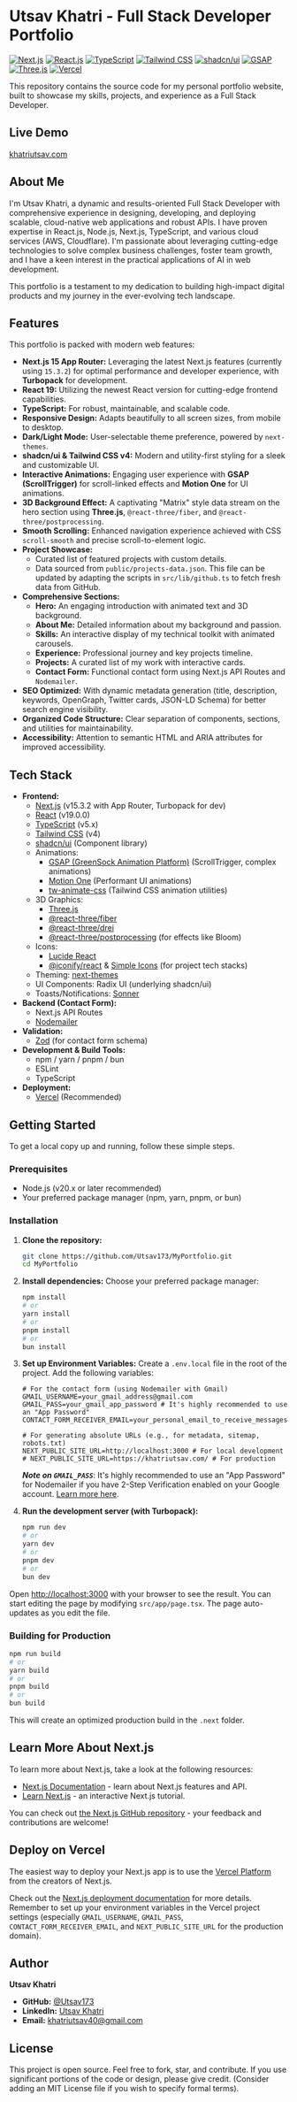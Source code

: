 # Utsav Khatri - Full Stack Developer Portfolio

[![Next.js](https://img.shields.io/badge/Next.js-15.3.2-000000?style=for-the-badge&logo=nextdotjs&logoColor=white)](https://nextjs.org/)
[![React.js](https://img.shields.io/badge/React-19-61DAFB?style=for-the-badge&logo=react&logoColor=black)](https://react.dev/)
[![TypeScript](https://img.shields.io/badge/TypeScript-5.x-3178C6?style=for-the-badge&logo=typescript&logoColor=white)](https://www.typescriptlang.org/)
[![Tailwind CSS](https://img.shields.io/badge/Tailwind_CSS-v4-38B2AC?style=for-the-badge&logo=tailwind-css&logoColor=white)](https://tailwindcss.com/)
[![shadcn/ui](https://img.shields.io/badge/shadcn/ui-000000?style=for-the-badge&logo=shadcnui&logoColor=white)](https://ui.shadcn.com/)
[![GSAP](https://img.shields.io/badge/GSAP-88CE02?style=for-the-badge&logo=greensock&logoColor=white)](https://gsap.com/)
[![Three.js](https://img.shields.io/badge/Three.js-000000?style=for-the-badge&logo=threedotjs&logoColor=white)](https://threejs.org/)
[![Vercel](https://img.shields.io/badge/Vercel-000000?style=for-the-badge&logo=vercel&logoColor=white)](https://vercel.com/)

This repository contains the source code for my personal portfolio website, built to showcase my skills, projects, and experience as a Full Stack Developer.

## Live Demo

[khatriutsav.com](https://khatriutsav.com)

## About Me

I'm Utsav Khatri, a dynamic and results-oriented Full Stack Developer with comprehensive experience in designing, developing, and deploying scalable, cloud-native web applications and robust APIs. I have proven expertise in React.js, Node.js, Next.js, TypeScript, and various cloud services (AWS, Cloudflare). I'm passionate about leveraging cutting-edge technologies to solve complex business challenges, foster team growth, and I have a keen interest in the practical applications of AI in web development.

This portfolio is a testament to my dedication to building high-impact digital products and my journey in the ever-evolving tech landscape.

## Features

This portfolio is packed with modern web features:

- **Next.js 15 App Router:** Leveraging the latest Next.js features (currently using `15.3.2`) for optimal performance and developer experience, with **Turbopack** for development.
- **React 19:** Utilizing the newest React version for cutting-edge frontend capabilities.
- **TypeScript:** For robust, maintainable, and scalable code.
- **Responsive Design:** Adapts beautifully to all screen sizes, from mobile to desktop.
- **Dark/Light Mode:** User-selectable theme preference, powered by `next-themes`.
- **shadcn/ui & Tailwind CSS v4:** Modern and utility-first styling for a sleek and customizable UI.
- **Interactive Animations:** Engaging user experience with **GSAP (ScrollTrigger)** for scroll-linked effects and **Motion One** for UI animations.
- **3D Background Effect:** A captivating "Matrix" style data stream on the hero section using **Three.js**, `@react-three/fiber`, and `@react-three/postprocessing`.
- **Smooth Scrolling:** Enhanced navigation experience achieved with CSS `scroll-smooth` and precise scroll-to-element logic.
- **Project Showcase:**
  - Curated list of featured projects with custom details.
  - Data sourced from `public/projects-data.json`. This file can be updated by adapting the scripts in `src/lib/github.ts` to fetch fresh data from GitHub.
- **Comprehensive Sections:**
  - **Hero:** An engaging introduction with animated text and 3D background.
  - **About Me:** Detailed information about my background and passion.
  - **Skills:** An interactive display of my technical toolkit with animated carousels.
  - **Experience:** Professional journey and key projects timeline.
  - **Projects:** A curated list of my work with interactive cards.
  - **Contact Form:** Functional contact form using Next.js API Routes and `Nodemailer`.
- **SEO Optimized:** With dynamic metadata generation (title, description, keywords, OpenGraph, Twitter cards, JSON-LD Schema) for better search engine visibility.
- **Organized Code Structure:** Clear separation of components, sections, and utilities for maintainability.
- **Accessibility:** Attention to semantic HTML and ARIA attributes for improved accessibility.

## Tech Stack

- **Frontend:**
  - [Next.js](https://nextjs.org/) (v15.3.2 with App Router, Turbopack for dev)
  - [React](https://reactjs.org/) (v19.0.0)
  - [TypeScript](https://www.typescriptlang.org/) (v5.x)
  - [Tailwind CSS](https://tailwindcss.com/) (v4)
  - [shadcn/ui](https://ui.shadcn.com/) (Component library)
  - Animations:
    - [GSAP (GreenSock Animation Platform)](https://gsap.com/) (ScrollTrigger, complex animations)
    - [Motion One](https://motion.dev/) (Performant UI animations)
    - [tw-animate-css](https://www.npmjs.com/package/tw-animate-css) (Tailwind CSS animation utilities)
  - 3D Graphics:
    - [Three.js](https://threejs.org/)
    - [@react-three/fiber](https://docs.pmnd.rs/react-three-fiber)
    - [@react-three/drei](https://github.com/pmndrs/drei)
    - [@react-three/postprocessing](https://github.com/pmndrs/postprocessing) (for effects like Bloom)
  - Icons:
    - [Lucide React](https://lucide.dev/)
    - [@iconify/react](https://iconify.design/) & [Simple Icons](https://simpleicons.org/) (for project tech stacks)
  - Theming: [next-themes](https://github.com/pacocoursey/next-themes)
  - UI Components: Radix UI (underlying shadcn/ui)
  - Toasts/Notifications: [Sonner](https://sonner.emilkowal.ski/)
- **Backend (Contact Form):**
  - Next.js API Routes
  - [Nodemailer](https://nodemailer.com/)
- **Validation:**
  - [Zod](https://zod.dev/) (for contact form schema)
- **Development & Build Tools:**
  - npm / yarn / pnpm / bun
  - ESLint
  - TypeScript
- **Deployment:**
  - [Vercel](https://vercel.com/) (Recommended)

## Getting Started

To get a local copy up and running, follow these simple steps.

### Prerequisites

- Node.js (v20.x or later recommended)
- Your preferred package manager (npm, yarn, pnpm, or bun)

### Installation

1.  **Clone the repository:**

    ```bash
    git clone https://github.com/Utsav173/MyPortfolio.git
    cd MyPortfolio
    ```

2.  **Install dependencies:**
    Choose your preferred package manager:

    ```bash
    npm install
    # or
    yarn install
    # or
    pnpm install
    # or
    bun install
    ```

3.  **Set up Environment Variables:**
    Create a `.env.local` file in the root of the project. Add the following variables:

    ```env
    # For the contact form (using Nodemailer with Gmail)
    GMAIL_USERNAME=your_gmail_address@gmail.com
    GMAIL_PASS=your_gmail_app_password # It's highly recommended to use an "App Password"
    CONTACT_FORM_RECEIVER_EMAIL=your_personal_email_to_receive_messages@example.com

    # For generating absolute URLs (e.g., for metadata, sitemap, robots.txt)
    NEXT_PUBLIC_SITE_URL=http://localhost:3000 # For local development
    # NEXT_PUBLIC_SITE_URL=https://khatriutsav.com/ # For production
    ```

    _**Note on `GMAIL_PASS`**_: It's highly recommended to use an "App Password" for Nodemailer if you have 2-Step Verification enabled on your Google account. [Learn more here](https://support.google.com/accounts/answer/185833).

4.  **Run the development server (with Turbopack):**
    ```bash
    npm run dev
    # or
    yarn dev
    # or
    pnpm dev
    # or
    bun dev
    ```

Open [http://localhost:3000](http://localhost:3000) with your browser to see the result. You can start editing the page by modifying `src/app/page.tsx`. The page auto-updates as you edit the file.

### Building for Production

```bash
npm run build
# or
yarn build
# or
pnpm build
# or
bun build
```

This will create an optimized production build in the `.next` folder.

## Learn More About Next.js

To learn more about Next.js, take a look at the following resources:

- [Next.js Documentation](https://nextjs.org/docs) - learn about Next.js features and API.
- [Learn Next.js](https://nextjs.org/learn) - an interactive Next.js tutorial.

You can check out [the Next.js GitHub repository](https://github.com/vercel/next.js) - your feedback and contributions are welcome!

## Deploy on Vercel

The easiest way to deploy your Next.js app is to use the [Vercel Platform](https://vercel.com/new?utm_medium=default-template&filter=next.js&utm_source=create-next-app&utm_campaign=create-next-app-readme) from the creators of Next.js.

Check out the [Next.js deployment documentation](https://nextjs.org/docs/app/building-your-application/deploying) for more details. Remember to set up your environment variables in the Vercel project settings (especially `GMAIL_USERNAME`, `GMAIL_PASS`, `CONTACT_FORM_RECEIVER_EMAIL`, and `NEXT_PUBLIC_SITE_URL` for the production domain).

## Author

**Utsav Khatri**

- **GitHub:** [@Utsav173](https://github.com/Utsav173)
- **LinkedIn:** [Utsav Khatri](https://linkedin.com/in/utsav-khatri-in)
- **Email:** [khatriutsav40@gmail.com](mailto:khatriutsav40@gmail.com)

## License

This project is open source. Feel free to fork, star, and contribute. If you use significant portions of the code or design, please give credit. (Consider adding an MIT License file if you wish to specify formal terms).
